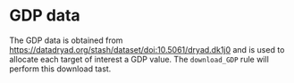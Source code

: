 # GDP data

The GDP data is obtained from https://datadryad.org/stash/dataset/doi:10.5061/dryad.dk1j0 and is used to allocate each target of interest a GDP value. The `download_GDP` rule will perform this download tast.